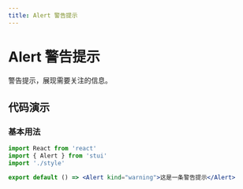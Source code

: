 ```yaml
---
title: Alert 警告提示
---
```


# Alert 警告提示

警告提示，展现需要关注的信息。

## 代码演示

### 基本用法

```jsx
import React from 'react'
import { Alert } from 'stui'
import './style'

export default () => <Alert kind="warning">这是一条警告提示</Alert>
```
